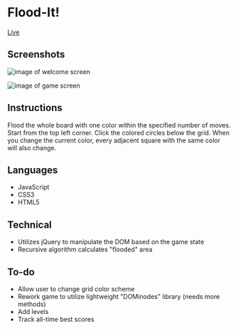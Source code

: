 # Flood-It!

[Live](http://www.nicole-tibaldi.me/flood-it)

## Screenshots
![image of welcome screen](https://github.com/ntibaldi92/flood-it/blob/master/docs/welcomess.png)

![image of game screen](https://github.com/ntibaldi92/flood-it/blob/master/docs/gamess.png)

## Instructions
Flood the whole board with one color within the specified number of moves.
Start from the top left corner. Click the colored circles below the grid. When you change the current color, every adjacent square with the same color will also change.

## Languages
- JavaScript
- CSS3
- HTML5

## Technical
- Utilizes jQuery to manipulate the DOM based on the game state
- Recursive algorithm calculates "flooded" area

## To-do
- Allow user to change grid color scheme
- Rework game to utilize lightweight "DOMinodes" library (needs more methods)
- Add levels
- Track all-time best scores
